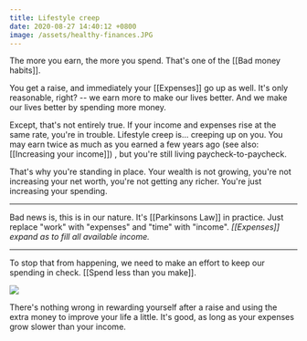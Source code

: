 ```yaml
---
title: Lifestyle creep
date: 2020-08-27 14:40:12 +0800
image: /assets/healthy-finances.JPG
---
```


The more you earn, the more you spend. That's one of the [[Bad money habits]].

You get a raise, and immediately your [[Expenses]] go up as well. It's only reasonable, right? -- we earn more to make our lives better. And we make our lives better by spending more money.

Except, that's not entirely true. If your income and expenses rise at the same rate, you're in trouble. Lifestyle creep is... creeping up on you. You may earn twice as much as you earned a few years ago (see also: [[Increasing your income]]) , but you're still living paycheck-to-paycheck.

That's why you're standing in place. Your wealth is not growing, you're not increasing your net worth, you're not getting any richer. You're just increasing your spending.

---

Bad news is, this is in our nature. It's [[Parkinsons Law]] in practice. Just replace "work" with "expenses" and "time" with "income". *[[Expenses]] expand as to fill all available income.*

---

To stop that from happening, we need to make an effort to keep our spending in check. [[Spend less than you make]].

![]({{page.image}})

There's nothing wrong in rewarding yourself after a raise and using the extra money to improve your life a little. It's good, as long as your expenses grow slower than your income.